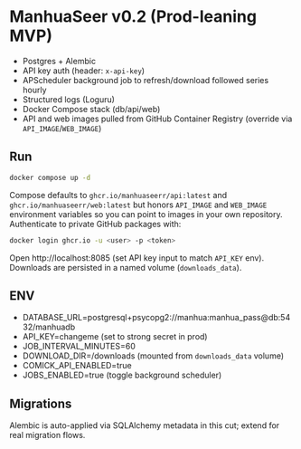 # ManhuaSeer v0.2 (Prod-leaning MVP)
- Postgres + Alembic
- API key auth (header: `x-api-key`)
- APScheduler background job to refresh/download followed series hourly
- Structured logs (Loguru)
- Docker Compose stack (db/api/web)
- API and web images pulled from GitHub Container Registry (override via `API_IMAGE`/`WEB_IMAGE`)

## Run
```bash
docker compose up -d
```
Compose defaults to `ghcr.io/manhuaseerr/api:latest` and `ghcr.io/manhuaseerr/web:latest` but honors `API_IMAGE` and `WEB_IMAGE` environment variables so you can point to images in your own repository. Authenticate to private GitHub packages with:

```bash
docker login ghcr.io -u <user> -p <token>
```

Open http://localhost:8085 (set API key input to match `API_KEY` env). Downloads are persisted in a named volume (`downloads_data`).

## ENV
- DATABASE_URL=postgresql+psycopg2://manhua:manhua_pass@db:5432/manhuadb
- API_KEY=changeme (set to strong secret in prod)
- JOB_INTERVAL_MINUTES=60
- DOWNLOAD_DIR=/downloads (mounted from `downloads_data` volume)
- COMICK_API_ENABLED=true
- JOBS_ENABLED=true (toggle background scheduler)

## Migrations
Alembic is auto-applied via SQLAlchemy metadata in this cut; extend for real migration flows.
